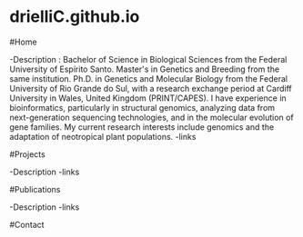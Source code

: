 # drielliC.github.io



 #Home

 -Description : Bachelor of Science in Biological Sciences from the Federal University of Espírito Santo. Master's in Genetics and Breeding from the same institution. Ph.D. in Genetics and Molecular Biology from the Federal University of Rio Grande do Sul, with a research exchange period at Cardiff University in Wales, United Kingdom (PRINT/CAPES). I have experience in bioinformatics, particularly in structural genomics, analyzing data from next-generation sequencing technologies, and in the molecular evolution of gene families. My current research interests include genomics and the adaptation of neotropical plant populations.
 -links
 
 #Projects
 
 -Description
 -links
 
 #Publications
 
 -Description
 -links
 
 #Contact
